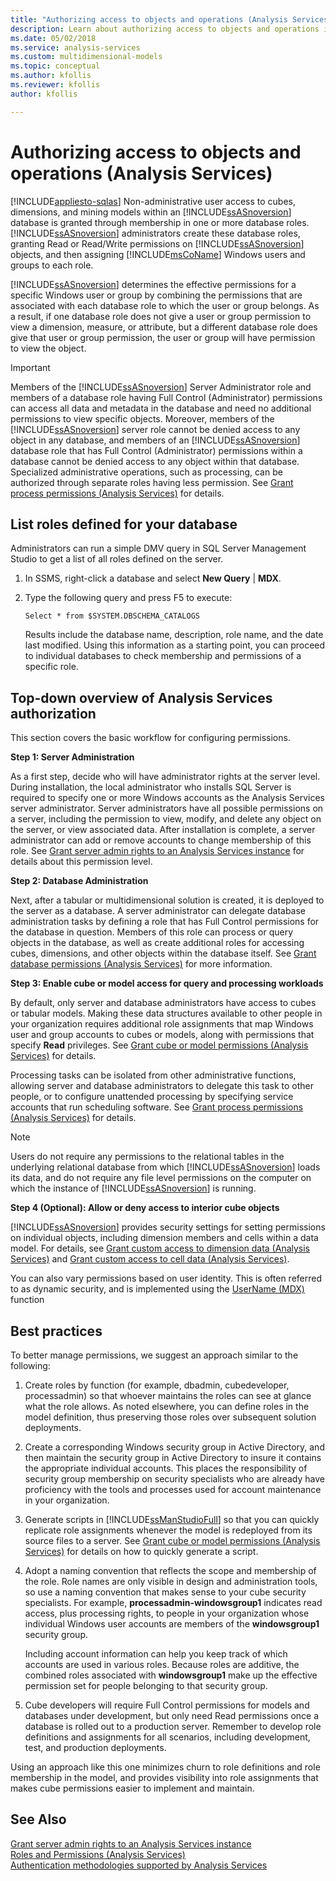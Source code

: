 ```yaml
---
title: "Authorizing access to objects and operations (Analysis Services) | Microsoft Docs"
description: Learn about authorizing access to objects and operations in an Analysis Services database by granting membership in database roles.
ms.date: 05/02/2018
ms.service: analysis-services
ms.custom: multidimensional-models
ms.topic: conceptual
ms.author: kfollis
ms.reviewer: kfollis
author: kfollis

---
```

# Authorizing access to objects and operations (Analysis Services)
[!INCLUDE[appliesto-sqlas](../includes/appliesto-sqlas.md)]
  Non-administrative user access to cubes, dimensions, and mining models within an [!INCLUDE[ssASnoversion](../includes/ssasnoversion-md.md)] database is granted through membership in one or more database roles. [!INCLUDE[ssASnoversion](../includes/ssasnoversion-md.md)] administrators create these database roles, granting Read or Read/Write permissions on [!INCLUDE[ssASnoversion](../includes/ssasnoversion-md.md)] objects, and then assigning [!INCLUDE[msCoName](../includes/msconame-md.md)] Windows users and groups to each role.  
  
 [!INCLUDE[ssASnoversion](../includes/ssasnoversion-md.md)] determines the effective permissions for a specific Windows user or group by combining the permissions that are associated with each database role to which the user or group belongs. As a result, if one database role does not give a user or group permission to view a dimension, measure, or attribute, but a different database role does give that user or group permission, the user or group will have permission to view the object.  
  
> [!IMPORTANT]  
>  Members of the [!INCLUDE[ssASnoversion](../includes/ssasnoversion-md.md)] Server Administrator role and members of a database role having Full Control (Administrator) permissions can access all data and metadata in the database and need no additional permissions to view specific objects. Moreover, members of the [!INCLUDE[ssASnoversion](../includes/ssasnoversion-md.md)] server role cannot be denied access to any object in any database, and members of an [!INCLUDE[ssASnoversion](../includes/ssasnoversion-md.md)] database role that has Full Control (Administrator) permissions within a database cannot be denied access to any object within that database. Specialized administrative operations, such as processing, can be authorized through separate roles having less permission. See [Grant process permissions &#40;Analysis Services&#41;](../../analysis-services/multidimensional-models/grant-process-permissions-analysis-services.md) for details.  
  
## List roles defined for your database  
 Administrators can run a simple DMV query in SQL Server Management Studio to get a list of all roles defined on the server.  
  
1.  In SSMS, right-click a database and select **New Query** | **MDX**.  
  
2.  Type the following query and press F5 to execute:  
  
    ```  
    Select * from $SYSTEM.DBSCHEMA_CATALOGS  
    ```  
  
     Results include the database name, description, role name, and the date last modified. Using this information as a starting point, you can proceed to individual databases to check membership and permissions of a specific role.  
  
## Top-down overview of Analysis Services authorization  
 This section covers the basic workflow for configuring permissions.  
  
 **Step 1: Server Administration**  
  
 As a first step, decide who will have administrator rights at the server level. During installation, the local administrator who installs SQL Server is required to specify one or more Windows accounts as the Analysis Services server administrator. Server administrators have all possible permissions on a server, including the permission to view, modify, and delete any object on the server, or view associated data. After installation is complete, a server administrator can add or remove accounts to change membership of this role. See [Grant server admin rights to an  Analysis Services instance](../../analysis-services/instances/grant-server-admin-rights-to-an-analysis-services-instance.md) for details about this permission level.  
  
 **Step 2: Database Administration**  
  
 Next, after a tabular or multidimensional solution is created, it is deployed to the server as a database. A server administrator can delegate database administration tasks by defining a role that has Full Control permissions for the database in question. Members of this role can process or query objects in the database, as well as create additional roles for accessing cubes, dimensions, and other objects within the database itself. See [Grant database permissions &#40;Analysis Services&#41;](../../analysis-services/multidimensional-models/grant-database-permissions-analysis-services.md) for more information.  
  
 **Step 3: Enable cube or model access for query and processing workloads**  
  
 By default, only server and database administrators have access to cubes or tabular models. Making these data structures available to other people in your organization requires additional role assignments that map Windows user and group accounts to cubes or models, along with permissions that specify **Read** privileges. See [Grant cube or model permissions &#40;Analysis Services&#41;](../../analysis-services/multidimensional-models/grant-cube-or-model-permissions-analysis-services.md) for details.  
  
 Processing tasks can be isolated from other administrative functions, allowing server and database administrators to delegate this task to other people, or to configure unattended processing by specifying service accounts that run scheduling software. See [Grant process permissions &#40;Analysis Services&#41;](../../analysis-services/multidimensional-models/grant-process-permissions-analysis-services.md) for details.  
  
> [!NOTE]  
>  Users do not require any permissions to the relational tables in the underlying relational database from which [!INCLUDE[ssASnoversion](../includes/ssasnoversion-md.md)] loads its data, and do not require any file level permissions on the computer on which the instance of [!INCLUDE[ssASnoversion](../includes/ssasnoversion-md.md)] is running.  
  
 **Step 4 (Optional): Allow or deny access to interior cube objects**  
  
 [!INCLUDE[ssASnoversion](../includes/ssasnoversion-md.md)] provides security settings for setting permissions on individual objects, including dimension members and cells within a data model. For details, see [Grant custom access to dimension data &#40;Analysis Services&#41;](../../analysis-services/multidimensional-models/grant-custom-access-to-dimension-data-analysis-services.md) and [Grant custom access to cell data &#40;Analysis Services&#41;](../../analysis-services/multidimensional-models/grant-custom-access-to-cell-data-analysis-services.md).  
  
 You can also vary permissions based on user identity. This is often referred to as dynamic security, and is implemented using the [UserName &#40;MDX&#41;](/sql/mdx/username-mdx) function  
  
## Best practices  
 To better manage permissions, we suggest an approach similar to the following:  
  
1.  Create roles by function (for example, dbadmin, cubedeveloper, processadmin) so that whoever maintains the roles can see at glance what the role allows. As noted elsewhere, you can define roles in the model definition, thus preserving those roles over subsequent solution deployments.  
  
2.  Create a corresponding Windows security group in Active Directory, and then maintain the security group in Active Directory to insure it contains the appropriate individual accounts. This places the responsibility of security group membership on security specialists who are already have proficiency with the tools and processes used for account maintenance in your organization.  
  
3.  Generate scripts in [!INCLUDE[ssManStudioFull](../includes/ssmanstudiofull-md.md)] so that you can quickly replicate role assignments whenever the model is redeployed from its source files to a server. See [Grant cube or model permissions &#40;Analysis Services&#41;](../../analysis-services/multidimensional-models/grant-cube-or-model-permissions-analysis-services.md) for details on how to quickly generate a script.  
  
4.  Adopt a naming convention that reflects the scope and membership of the role. Role names are only visible in design and administration tools, so use a naming convention that makes sense to your cube security specialists. For example, **processadmin-windowsgroup1** indicates read access, plus processing rights, to people in your organization whose individual Windows user accounts are members of the **windowsgroup1** security group.  
  
     Including account information can help you keep track of which accounts are used in various roles. Because roles are additive, the combined roles associated with **windowsgroup1** make up the effective permission set for people belonging to that security group.  
  
5.  Cube developers will require Full Control permissions for models and databases under development, but only need Read permissions once a database is rolled out to a production server. Remember to develop role definitions and assignments for all scenarios, including development, test, and production deployments.  
  
 Using an approach like this one minimizes churn to role definitions and role membership in the model, and provides visibility into role assignments that makes cube permissions easier to implement and maintain.  
  
## See Also  
 [Grant server admin rights to an  Analysis Services instance](../../analysis-services/instances/grant-server-admin-rights-to-an-analysis-services-instance.md)   
 [Roles and Permissions &#40;Analysis Services&#41;](../../analysis-services/multidimensional-models/roles-and-permissions-analysis-services.md)   
 [Authentication methodologies supported by Analysis Services](../../analysis-services/instances/authentication-methodologies-supported-by-analysis-services.md)  
  
  
